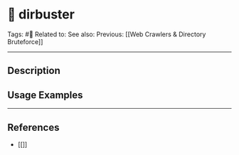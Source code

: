 # 💢 dirbuster
Tags: #💢
Related to: 
See also: 
Previous: [[Web Crawlers & Directory Bruteforce]]

---
## Description


## Usage Examples


---
## References
- [[]]